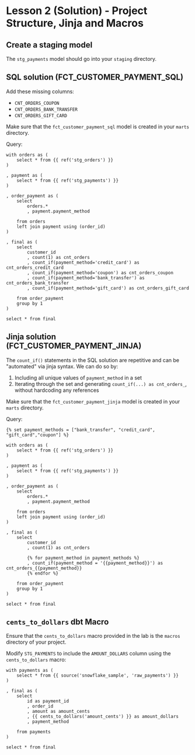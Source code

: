 # Lesson 2 (Solution) - Project Structure, Jinja and Macros 

## Create a staging model
The `stg_payments` model should go into your `staging` directory.

## SQL solution (FCT_CUSTOMER_PAYMENT_SQL)

Add these missing columns:

* `CNT_ORDERS_COUPON` 
* `CNT_ORDERS_BANK_TRANSFER` 
* `CNT_ORDERS_GIFT_CARD` 

Make sure that the `fct_customer_payment_sql` model is created in your `marts` directory.

Query:
```
with orders as (
    select * from {{ ref('stg_orders') }}
)

, payment as (
    select * from {{ ref('stg_payments') }}
)

, order_payment as (
    select 
        orders.*
        , payment.payment_method

    from orders 
    left join payment using (order_id)
)

, final as (
    select 
        customer_id
        , count(1) as cnt_orders 
        , count_if(payment_method='credit_card') as cnt_orders_credit_card
        , count_if(payment_method='coupon') as cnt_orders_coupon
        , count_if(payment_method='bank_transfer') as cnt_orders_bank_transfer
        , count_if(payment_method='gift_card') as cnt_orders_gift_card

    from order_payment
    group by 1
)

select * from final
```

## Jinja solution (FCT_CUSTOMER_PAYMENT_JINJA)

The `count_if()` statements in the SQL solution are repetitive and can be "automated" via jinja syntax. We can do so by:

1. Including all unique values of `payment_method` in a set
2. Iterating through the set and generating `count_if(...) as cnt_orders_`, without hardcoding any references

Make sure that the `fct_customer_payment_jinja` model is created in your `marts` directory.

Query:
```
{% set payment_methods = ["bank_transfer", "credit_card", "gift_card","coupon"] %}

with orders as (
    select * from {{ ref('stg_orders') }}
)

, payment as (
    select * from {{ ref('stg_payments') }}
)

, order_payment as (
    select 
        orders.*
        , payment.payment_method

    from orders 
    left join payment using (order_id)
)

, final as (
    select 
        customer_id
        , count(1) as cnt_orders 
        
        {% for payment_method in payment_methods %}
        , count_if(payment_method = '{{payment_method}}') as cnt_orders_{{payment_method}}
        {% endfor %}

    from order_payment
    group by 1
)

select * from final
```

## `cents_to_dollars` dbt Macro

Ensure that the `cents_to_dollars` macro provided in the lab is the `macros` directory of your project.

Modify `STG_PAYMENTS` to include the `AMOUNT_DOLLARS` column using the `cents_to_dollars` macro:

```
with payments as (
    select * from {{ source('snowflake_sample', 'raw_payments') }}
)

, final as (
    select 
        id as payment_id 
        , order_id
        , amount as amount_cents
        , {{ cents_to_dollars('amount_cents') }} as amount_dollars
        , payment_method  
    
    from payments 
)

select * from final
```
